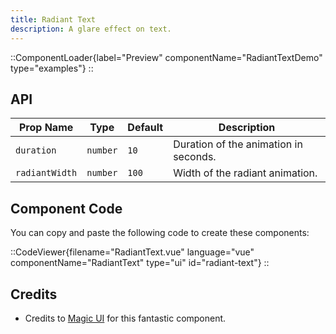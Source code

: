 ```yaml
---
title: Radiant Text
description: A glare effect on text.
---
```


::ComponentLoader{label="Preview" componentName="RadiantTextDemo" type="examples"}
::

## API

| Prop Name      | Type                 | Default | Description                                                |
| -------------- | -------------------- | ------- | ---------------------------------------------------------- |
| `duration`     | `number`             | `10`    | Duration of the animation in seconds.                  |
| `radiantWidth`  | `number`             | `100`     | Width of the radiant animation.                                       |

## Component Code

You can copy and paste the following code to create these components:

::CodeViewer{filename="RadiantText.vue" language="vue" componentName="RadiantText" type="ui" id="radiant-text"}
::

## Credits

- Credits to [Magic UI](https://magicui.design/docs/components/animated-shiny-text) for this fantastic component.
